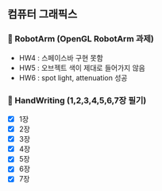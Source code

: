 ## 컴퓨터 그래픽스

### 📢 RobotArm (OpenGL RobotArm 과제)
- HW4 : 스페이스바 구현 못함
- HW5 : 오브젝트 색이 제대로 들어가지 않음
- HW6 : spot light, attenuation 성공
### 📢 HandWriting (1,2,3,4,5,6,7장 필기)
- [X] 1장
- [X] 2장
- [X] 3장
- [X] 4장
- [X] 5장
- [X] 6장
- [X] 7장
